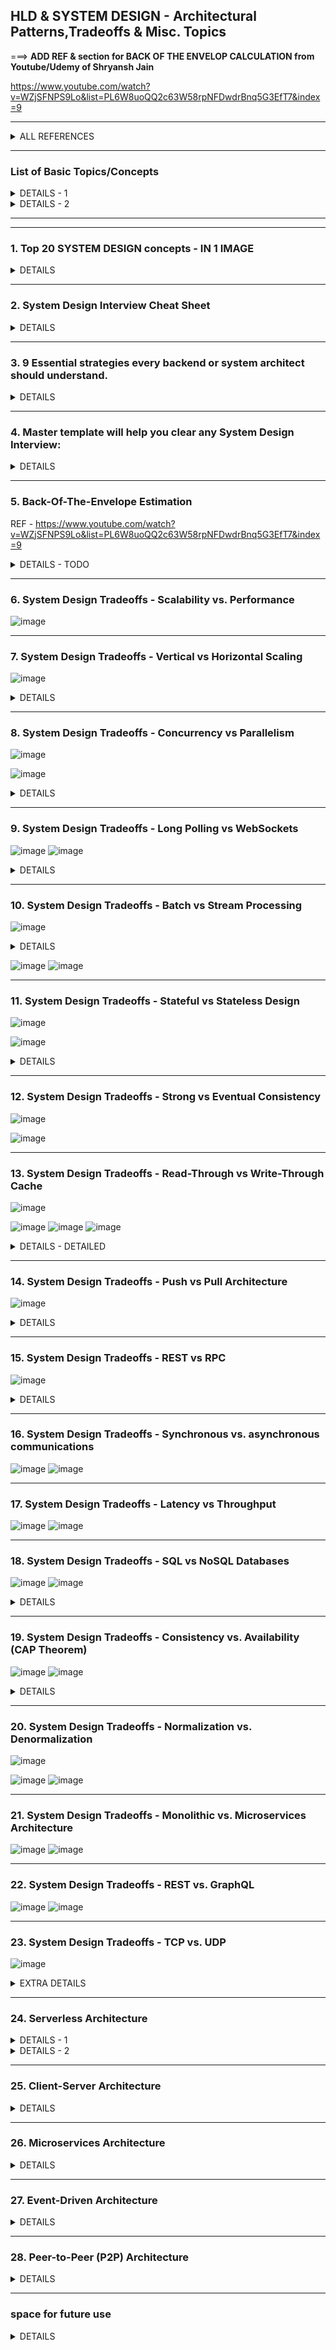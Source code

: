 ## HLD & SYSTEM DESIGN - Architectural Patterns,Tradeoffs & Misc. Topics

===>  **ADD REF & section for BACK OF THE ENVELOP CALCULATION from Youtube/Udemy of Shryansh Jain**

https://www.youtube.com/watch?v=WZjSFNPS9Lo&list=PL6W8uoQQ2c63W58rpNFDwdrBnq5G3EfT7&index=9

---------------------------------------------
<details>
  <summary> ALL REFERENCES </summary>
  
| REF | |
| - | - |
| 1 | - 	https://github.com/ashishps1/awesome-system-design-resources </br> -	 [YouTube - System Design was HARD until I Learned these 30 Concepts](https://www.youtube.com/watch?v=s9Qh9fWeOAk) </br> -	 [YouTube - How I Mastered System Design Interviews](https://www.youtube.com/watch?v=l3X1t3kpmwY) |
| 2 | [YouTube - How to Learn System Design as Beginner for Interviews](https://www.youtube.com/watch?v=SsPSJvH2mew) | 
| 3 | 6 Hours - MY UDEMY -[The Complete Guide to Becoming a Software Architect](https://www.udemy.com/course/the-complete-guide-to-becoming-a-software-architect/l) |
| 4 | TODO - 5.5 Hrs - LUX UDEMY (Basics + Case Studies) - [Pragmatic System Design](https://luxoft.udemy.com/course/pragmatic-system-design) |
| 5 | TODO - 8 Hrs - LUX UDEMY (Case studies) - [System Design Interview Guide for Software Architecture](https://luxoft.udemy.com/course/system-design-a-comprehensive-guide) |
| 6 | ToDo - 5 Hrs - Lux UDEMY (Interview prep + mock) - [Mastering the System Design Interview](https://luxoft.udemy.com/course/system-design-interview-prep) | 
|   |  ![image](https://github.com/user-attachments/assets/f8f4dce9-53dc-4d4c-8258-22cd2a819509)  |
| 7 | VERY LENGTHY => https://github.com/donnemartin/system-design-primer?tab=readme-ov-file#system-design-topics-start-here | 
  
</details>


---------------------------------------------
### List of Basic Topics/Concepts

<details>
  <summary> DETAILS - 1  </summary>

## 📌 System Design Key Concepts
- [Scalability](https://blog.algomaster.io/p/scalability)
- [Availability](https://blog.algomaster.io/p/system-design-what-is-availability)
- [CAP Theorem](https://blog.algomaster.io/p/cap-theorem-explained)
- [ACID Transactions](https://blog.algomaster.io/p/what-are-acid-transactions-in-databases)
- [Consistent Hashing](https://blog.algomaster.io/p/consistent-hashing-explained)
- [Rate Limiting](https://blog.algomaster.io/p/rate-limiting-algorithms-explained-with-code)
- [SPOF](https://blog.algomaster.io/p/system-design-how-to-avoid-single-point-of-failures)
- [Fault Tolerance](https://www.cockroachlabs.com/blog/what-is-fault-tolerance/)
- [Consensus Algorithms](https://medium.com/@sourabhatta1819/consensus-in-distributed-system-ac79f8ba2b8c)
- [Gossip Protocol](http://highscalability.com/blog/2023/7/16/gossip-protocol-explained.html)
- [Service Discovery](https://blog.algomaster.io/p/service-discovery-in-distributed-systems)
- [API Design](https://abdulrwahab.medium.com/api-architecture-best-practices-for-designing-rest-apis-bf907025f5f)
- [Disaster Recovery](https://cloud.google.com/learn/what-is-disaster-recovery)
- [Distributed Tracing](https://www.dynatrace.com/news/blog/what-is-distributed-tracing/)

## 🛠️ System Design Building Blocks
- [APIs](https://blog.algomaster.io/p/whats-an-api)
- [Content Delivery Network (CDN)](https://blog.algomaster.io/p/content-delivery-networks)
- [Proxy vs Reverse Proxy](https://blog.algomaster.io/p/proxy-vs-reverse-proxy-explained)
- [Domain Name System (DNS)](https://www.cloudflare.com/learning/dns/what-is-dns/)
- [Caching](https://blog.algomaster.io/p/4d7d6f8a-6803-4c7b-85ca-864c87c2cbf2)
- [Caching Strategies](https://blog.algomaster.io/p/top-5-caching-strategies-explained)
- [Distributed Caching](https://blog.algomaster.io/p/distributed-caching)
- [API Gateway](https://blog.algomaster.io/p/what-is-an-api-gateway)
- [Load Balancing](https://blog.algomaster.io/p/load-balancing-algorithms-explained-with-code)
- [Databases Types](https://blog.algomaster.io/p/15-types-of-databases)
- [SQL vs NoSQL](https://blog.algomaster.io/p/sql-vs-nosql-7-key-differences)
- [Database Indexes](https://blog.algomaster.io/p/a-detailed-guide-on-database-indexes)
- [Consistency Patterns](https://systemdesign.one/consistency-patterns/)
- [HeartBeats](https://blog.algomaster.io/p/heartbeats-in-distributed-systems)
- [Circuit Breaker](https://medium.com/geekculture/design-patterns-for-microservices-circuit-breaker-pattern-276249ffab33)
- [Idempotency](https://blog.algomaster.io/p/idempotency-in-distributed-systems)
- [Database Scaling](https://blog.algomaster.io/p/system-design-how-to-scale-a-database)
- [Data Replication](https://redis.com/blog/what-is-data-replication/)
- [Data Redundancy](https://blog.algomaster.io/p/489440f1-9c80-4241-9ec8-de156964c3b9)
- [Database Sharding](https://blog.algomaster.io/p/what-is-database-sharding)
- [Database Architectures](https://www.mongodb.com/developer/products/mongodb/active-active-application-architectures/)
- [Failover](https://www.druva.com/glossary/what-is-a-failover-definition-and-related-faqs)
- [Bloom Filters](https://blog.algomaster.io/p/bloom-filters)
- [Message Queues](https://blog.algomaster.io/p/message-queues)
- [WebSockets](https://blog.algomaster.io/p/websockets)
- [Checksums](https://blog.algomaster.io/p/what-are-checksums)
- [Microservices Guidelines](https://newsletter.systemdesign.one/p/netflix-microservices) 
- [Distributed Locking](https://martin.kleppmann.com/2016/02/08/how-to-do-distributed-locking.html)

## ⚖️ System Design Tradeoffs
- [Top 15 Tradeoffs](https://blog.algomaster.io/p/system-design-top-15-trade-offs)
- [Vertical vs Horizontal Scaling](https://blog.algomaster.io/p/system-design-vertical-vs-horizontal-scaling)
- [Concurrency vs Parallelism](https://blog.algomaster.io/p/concurrency-vs-parallelism)
- [Long Polling vs WebSockets](https://blog.algomaster.io/p/long-polling-vs-websockets)
- [Batch vs Stream Processing](https://blog.algomaster.io/p/batch-processing-vs-stream-processing)
- [Stateful vs Stateless Design](https://blog.algomaster.io/p/741dff8e-10ea-413e-8dd2-be57434917d2)
- [Strong vs Eventual Consistency](https://blog.algomaster.io/p/7d9da525-fe25-4e16-94e8-8056e7c57934)
- [Read-Through vs Write-Through Cache](https://blog.algomaster.io/p/59cae60d-9717-4e20-a59e-759e370db4e5)
- [Push vs Pull Architecture](https://blog.algomaster.io/p/af5fe2fe-9a4f-4708-af43-184945a243af)
- [REST vs RPC](https://blog.algomaster.io/p/106604fb-b746-41de-88fb-60e932b2ff68)
- [Synchronous vs. asynchronous communications](https://blog.algomaster.io/p/aec1cebf-6060-45a7-8e00-47364ca70761)
- [Latency vs Throughput](https://aws.amazon.com/compare/the-difference-between-throughput-and-latency/)

## 🖇️ System Design Architectural Patterns
- [Client-Server Architecture](https://blog.algomaster.io/p/4585cf8e-30a4-4295-936f-308a25cb716c)
- [Microservices Architecture](https://medium.com/hashmapinc/the-what-why-and-how-of-a-microservices-architecture-4179579423a9)
- [Serverless Architecture](https://blog.algomaster.io/p/2edeb23b-cfa5-4b24-845e-3f6f7a39d162)
- [Event-Driven Architecture](https://www.confluent.io/learn/event-driven-architecture/)
- [Peer-to-Peer (P2P) Architecture](https://www.spiceworks.com/tech/networking/articles/what-is-peer-to-peer/)

</details>


<details>
  <summary> DETAILS - 2 </summary>


REF - https://www.linkedin.com/feed/update/urn:li:activity:7292128537635938306?updateEntityUrn=urn%3Ali%3Afs_updateV2%3A%28urn%3Ali%3Aactivity%3A7292128537635938306%2CFEED_DETAIL%2CEMPTY%2CDEFAULT%2Cfalse%29

𝐒𝐲𝐬𝐭𝐞𝐦 𝐃𝐞𝐬𝐢𝐠𝐧 𝐂𝐨𝐦𝐩𝐨𝐧𝐞𝐧𝐭𝐬

📌 𝐍𝐞𝐭𝐰𝐨𝐫𝐤𝐢𝐧𝐠
DNS - Domain Name System (resolvers, nameservers, records)
Load Balancers - Hardware, software, Layer 4, Layer 7
CDNs - Content Delivery Networks (caching, edge servers)
Proxies - Forward, reverse, transparent, anonymous
VPNs - Virtual Private Networks (tunneling protocols)
Firewalls - Packet filtering, stateful inspection
NAT - Network Address Translation
Gateways - Connect different networks
Routers - Direct traffic between networks

📌 𝐒𝐭𝐨𝐫𝐚𝐠𝐞
Databases - SQL, NoSQL (key-value, document, columnar, graph), NewSQL
Object Storage - Amazon S3, Google Cloud Storage, Azure Blob Storage
Block Storage - Network-attached storage (NAS), storage area networks (SAN)
File Systems - Distributed file systems (HDFS, Ceph), Network File System (NFS)
Caching - Redis, Memcached, Varnish, CDN edge caches

📌 𝐂𝐨𝐦𝐩𝐮𝐭𝐞
Servers - Bare metal, virtual machines (VMs)
Containers - Docker, Kubernetes, container orchestration
Serverless - AWS Lambda, Azure Functions, Google Cloud Functions
FaaS - Function-as-a-Service
PaaS - Platform-as-a-Service

📌 𝐂𝐨𝐦𝐦𝐮𝐧𝐢𝐜𝐚𝐭𝐢𝐨𝐧
APIs - REST, GraphQL, SOAP, gRPC
Message Queues - RabbitMQ, Kafka, ActiveMQ, Amazon SQS
WebSockets - Real-time, full-duplex communication
RPC - Remote Procedure Call, XML-RPC, JSON-RPC
Pub/Sub - Publish-subscribe messaging pattern
Service Mesh - Istio, Linkerd

📌 𝐀𝐫𝐜𝐡𝐢𝐭𝐞𝐜𝐭𝐮𝐫𝐚𝐥 𝐏𝐚𝐭𝐭𝐞𝐫𝐧𝐬
Microservices - Domain-driven design (DDD), service discovery, API gateways
Monolithic - Layered architecture, MVC, MVP
Event-driven - Event sourcing, CQRS
Serverless - FaaS, BaaS (Backend-as-a-Service)

📌 𝐒𝐜𝐚𝐥𝐚𝐛𝐢𝐥𝐢𝐭𝐲 & 𝐑𝐞𝐥𝐢𝐚𝐛𝐢𝐥𝐢𝐭𝐲
Horizontal Scaling - Load balancers, auto-scaling groups
Vertical Scaling - Larger instances, more resources
Replication - Master-slave, master-master
Sharding - Partitioning data across multiple databases
Redundancy - Multiple instances, failover mechanisms
Fault Tolerance - Graceful degradation, circuit breakers
Disaster Recovery - Backups, replication, geo-redundancy

📌 𝐒𝐞𝐜𝐮𝐫𝐢𝐭𝐲
Authentication - Multi-factor authentication (MFA), single sign-on (SSO), OAuth, OpenID Connect
Authorization - Role-based access control (RBAC), Attribute-based access control
Encryption - Symmetric, asymmetric, hashing algorithms
Security Protocols - TLS/SSL, HTTPS, SSH
Web Application Firewalls - Protect against web attacks
Intrusion Detection Systems - Identify malicious activity

📌 𝐎𝐛𝐬𝐞𝐫𝐯𝐚𝐛𝐢𝐥𝐢𝐭𝐲
Monitoring - Prometheus, Grafana, Datadog, New Relic
Logging - ELK Stack (Elasticsearch, Logstash, Kibana), Splunk
Tracing - Distributed tracing (Jaeger, Zipkin)
Metrics - Counters, gauges, histograms, summaries

  
</details>

---------------------------------------------
---------------------------------------------
### 1. Top 20 SYSTEM DESIGN concepts - IN 1 IMAGE

<details>
  <summary>DETAILS</summary>


REF - https://www.linkedin.com/posts/goyalshalini_%F0%9D%97%9C%F0%9D%97%BA%F0%9D%97%AE%F0%9D%97%B4%F0%9D%97%B6%F0%9D%97%BB%F0%9D%97%B2-%F0%9D%97%AC%F0%9D%97%BC%F0%9D%98%82%F0%9D%97%BF%F0%9D%97%B2-%F0%9D%97%98%F0%9D%98%85%F0%9D%97%BD%F0%9D%97%B9%F0%9D%97%AE%F0%9D%97%B6%F0%9D%97%BB-activity-7295328293300408320-Kdhs?utm_source=share&utm_medium=member_desktop&rcm=ACoAAAIh2k0BHRexgcUGG3vfuFnxcH1BNFg9ttU

![image](https://github.com/user-attachments/assets/41c2bdf5-bdaa-4d30-9187-32d8fce1cae7)

![1739309740363](https://github.com/user-attachments/assets/affdeea2-42dc-4dac-80ea-33667d9ed1b9)
  
</details>


---------------------------------------------
### 2. System Design Interview Cheat Sheet

<details>
  <summary>DETAILS</summary>
---------------------------------------------


REF - https://www.linkedin.com/posts/jeanmalaquias_csharp-efcore-dotnet-activity-7312424683457433600-rJzV?utm_source=share&utm_medium=member_desktop&rcm=ACoAAAIh2k0BHRexgcUGG3vfuFnxcH1BNFg9ttU

General Principles

Understand Requirements:
Clarify functional and non-functional requirements.
Ask about user load, data consistency, latency, and availability.

High-Level Architecture:
Break down the system into components (e.g., frontend, backend, database).
Consider using microservices vs. monolithic architecture.

Scalability:
Vertical vs. horizontal scaling.
Load balancing and caching strategies.

Data Storage:
SQL vs. NoSQL databases based on use case.
Understand data modeling and indexing.
APIs:

REST vs. GraphQL; design endpoints considering CRUD operations.
Rate limiting and versioning.

Reliability and Fault Tolerance:
Redundancy, failover strategies, and data backups.
Circuit breakers and retries for failed requests.

Security:
Authentication (OAuth, JWT) and authorization mechanisms.
Data encryption and secure communication (HTTPS).

Monitoring and Logging:
Set up metrics, alerts, and logs for system health.
Use tools like Prometheus, Grafana, ELK stack.

💣 Common System Design Problems

Design a URL Shortener:
Components: API for shortening, database for storing mappings.
Consider collision handling and analytics.
Design a Social Media Feed:

Components: User service, post service, feed generation.
Consider real-time updates and caching strategies.
Design a Chat Application:

Components: WebSocket server for real-time communication, user management.
Handle message delivery guarantees (e.g., at least once).
Design a Ride-Sharing Service:

Components: User location tracking, matching algorithm, payment processing.
Consider scalability and latency in real-time updates.

Design a Video Streaming Service:
Components: Video storage, transcoding, content delivery network (CDN).
Consider adaptive bitrate streaming.

✔️ Useful Tips
Think Aloud: Communicate your thought process clearly.
Use Diagrams: Sketch architectures on a whiteboard or paper to illustrate your ideas.
Iterate on Designs: Start with a simple version and add complexity as needed.
Trade-offs: Discuss the trade-offs for design decisions (e.g., consistency vs. availability).
Practice: Work through common problems with peers or use online platforms for mock interviews.

🔎 Example Questions to Practice
How would you design a system to handle millions of concurrent users?
Describe the architecture of a payment processing system.
How would you design a distributed cache system?
What considerations would you make for a system that requires high availability?

🔦 Conclusion
Keep this cheat sheet handy for quick reference and practice system design problems frequently to become familiar with various architectures and trade-offs. Good luck with your interview preparation!

![1735856005387](https://github.com/user-attachments/assets/879f64f4-26fd-4ceb-ab2e-ca29adab7c43)

</details>

---------------------------------------------
### 3. 9 Essential strategies every backend or system architect should understand.

<DETAILS>
  <summary>DETAILS </summary>
  
REF - https://www.linkedin.com/posts/goyalshalini_9-powerful-systems-for-system-design-mastering-activity-7309823797019201536-687t?utm_source=share&utm_medium=member_desktop&rcm=ACoAAAIh2k0BHRexgcUGG3vfuFnxcH1BNFg9ttU

1. How to Handle Traffic
Use load balancers to distribute user traffic efficiently. Support scaling by routing and health checks across backend servers.

2. How to Store Data
Choose the right database—SQL for consistency, NoSQL for speed. Use in-memory caches and data lakes where needed.

3. How to Scale Systems
Vertical scaling adds power to one machine. Horizontal scaling distributes load across multiple servers for high availability.

4. How to Design APIs
Follow REST principles. Use clean naming, standard HTTP methods, and secure endpoints. Always version your APIs.

5. How to Handle Failures
Apply the circuit breaker pattern to stop cascading issues. Retry on failure and monitor services for resilience.

![1742769704756](https://github.com/user-attachments/assets/f0127b1e-947b-403a-86c6-566def95c8ae)

</details>

---------------------------------------------
### 4. Master template will help you clear any System Design Interview:

<DETAILS>
  <summary> DETAILS </summary>
  
REF - https://www.linkedin.com/feed/update/urn:li:activity:7308467700404563968?updateEntityUrn=urn%3Ali%3Afs_updateV2%3A%28urn%3Ali%3Aactivity%3A7308467700404563968%2CFEED_DETAIL%2CEMPTY%2CDEFAULT%2Cfalse%29

1. Golden Rules.

➥ Read heavy? Use cache
↳ Speed up data retrieval for frequently accessed data.

➥ Write heavy? Use queue
↳ Handle write requests asynchronously to avoid slowdowns.

➥ Need speed? Use cache & CDN
↳ Deliver content blazingly fast to users worldwide.

2. Choosing the Right Tech.

➥ Reliable & structured data? Use SQL Database
↳ Think banking, customer info, etc.

➥ Unstructured data? Use NoSQL database
↳ Perfect for flexible data like social media posts.

➥ Big files & images? Use blob storage
↳ Efficiently store and manage large objects.

➥ User-to-user communication? 
↳ Use WebSockets

3. Scaling & Performance.

➥ Massive SQL database? Shard it
↳ Distribute data across multiple servers for better performance.

➥ High traffic? Use a load balancer
↳ Spread user requests evenly across your servers.

➥ Global reach? Use CDN
↳ Deliver content from servers closest to users for faster loading.

4. Advanced Techniques.

➥ Graph data? Use the graph database
↳ Powerful for analyzing connections and relationships.

➥ Horizontal scaling? Scale it out
↳ Add more servers to handle the increasing load.

➥ Fast queries? Use DB indexing
↳ Improve database search speeds significantly.

5. Bonus Tips.

➥ Break down big jobs
↳ Batch processing makes data handling more efficient.

➥ Prevent overloads
↳ Use rate limiters to stop denial-of-service attacks.

➥ Use API gateway
↳ Manage communication between services.

➥Redundancy is key
↳ Ensure your system keeps running even if parts fail.

---------------------------------------------
#### 80% of concepts and topics frequently asked about system design are based on 20% of these problems. I would recommend having a strong understanding of these if you've got an upcoming interview: 

![image](https://github.com/user-attachments/assets/04450657-e32d-4682-aec9-7a176834b37c)
![image](https://github.com/user-attachments/assets/6732e737-c58c-484f-b296-78c2dde5d1df)
  
</DETAILS>

---------------------------------------------
### 5. Back-Of-The-Envelope Estimation

REF - https://www.youtube.com/watch?v=WZjSFNPS9Lo&list=PL6W8uoQQ2c63W58rpNFDwdrBnq5G3EfT7&index=9

<DETAILS>
  <summary> DETAILS - TODO </summary>

</DETAILS> 

---------------------------------------------
### 6. System Design Tradeoffs - Scalability vs. Performance
![image](https://github.com/user-attachments/assets/73055432-63fd-4464-a3b7-8de0b1f1cfab)

---------------------------------------------
### 7. System Design Tradeoffs - Vertical vs Horizontal Scaling
![image](https://github.com/user-attachments/assets/08f7f380-41ea-4e20-886a-f0d4e39bdded)

<DETAILS>
  <summary> DETAILS </summary>

https://blog.algomaster.io/p/system-design-vertical-vs-horizontal-scaling
</DETAILS> 
 
---------------------------------------------
### 8. System Design Tradeoffs - Concurrency vs Parallelism
![image](https://github.com/user-attachments/assets/78dd2b56-e141-41b8-9371-22d74300fa1c)

![image](https://github.com/user-attachments/assets/915c758e-3308-425f-a4d7-77cac4bc1565)

<DETAILS>
  <summary> DETAILS </summary>

https://blog.algomaster.io/p/concurrency-vs-parallelism
</DETAILS> 

---------------------------------------------
### 9. System Design Tradeoffs - Long Polling vs WebSockets
![image](https://github.com/user-attachments/assets/7fdcabb9-ac93-40b0-a0cf-9944850b19c6)
![image](https://github.com/user-attachments/assets/009f9bd4-68e6-4a1d-b22e-8716cad40087)

<DETAILS>
  <summary> DETAILS </summary>

https://blog.algomaster.io/p/long-polling-vs-websockets
</DETAILS> 

---------------------------------------------
### 10. System Design Tradeoffs - Batch vs Stream Processing
![image](https://github.com/user-attachments/assets/5bd0c198-4174-465d-b5d4-c10aadb4895b)

<DETAILS>
  <summary> DETAILS </summary>
REF - https://blog.algomaster.io/p/batch-processing-vs-stream-processing
  
![image](https://github.com/user-attachments/assets/459aad3f-5fb1-4934-bca0-8dd8f92c23ea)
![image](https://github.com/user-attachments/assets/0904424d-aa93-4803-af9f-426594c06b16)
![image](https://github.com/user-attachments/assets/0d995b49-6c1e-43de-9da5-ee8891040d37)
![image](https://github.com/user-attachments/assets/7f3bf1ad-3514-4f82-a8ee-025b0ef6d581)
![image](https://github.com/user-attachments/assets/ae4fcb0b-167a-4e34-b168-e7c67ee35175)

![image](https://github.com/user-attachments/assets/9e18005b-edd3-4e59-8e39-65e3fbadd408)
![image](https://github.com/user-attachments/assets/7e7e62f8-2051-4bbe-956c-247623865e3c)
![image](https://github.com/user-attachments/assets/e1638c2a-f23b-4299-9c27-6278b5a9f895)
![image](https://github.com/user-attachments/assets/ee80bfa6-c88c-4857-a58d-e92447474dc3)

</DETAILS> 

![image](https://github.com/user-attachments/assets/d486814a-58fe-4d83-b82c-d778547add96)
![image](https://github.com/user-attachments/assets/82a2b7c3-fd76-4731-82f4-299cb1fd7cd4)

---------------------------------------------
### 11. System Design Tradeoffs - Stateful vs Stateless Design
![image](https://github.com/user-attachments/assets/0f4a3aaf-bef1-4c2a-ba96-cde3c30c066d)

![image](https://github.com/user-attachments/assets/59abcbc6-6820-433d-9ab2-ea1f9212f4de)

<DETAILS>
  <summary> DETAILS </summary>
REF - https://blog.algomaster.io/p/741dff8e-10ea-413e-8dd2-be57434917d2
  
![image](https://github.com/user-attachments/assets/dd20391f-70e7-4a39-a2ad-60bb58f3c524)
![image](https://github.com/user-attachments/assets/56fd1582-d944-4a6d-8e45-698a8e07b7af)
![image](https://github.com/user-attachments/assets/49a95082-d753-4687-911b-403e31262879)
![image](https://github.com/user-attachments/assets/3e53d003-f606-41e7-a36e-6b5a8e1e1181)
![image](https://github.com/user-attachments/assets/3037cee0-3969-43fc-bfc1-c1908dd27b2b)
![image](https://github.com/user-attachments/assets/0beb3f56-734f-4d14-a99f-8e91f97a3681)
![image](https://github.com/user-attachments/assets/b0419ea3-cef3-4144-83af-0b01a3b75ce6)
![image](https://github.com/user-attachments/assets/c9aac1a8-6416-40ee-b91a-f06fe8cebc41)
![image](https://github.com/user-attachments/assets/3d08e05f-34ff-4262-a56f-bf25e0ec02e0)
![image](https://github.com/user-attachments/assets/f7da95fd-c5f7-4720-aafa-c30db63fa568)
![image](https://github.com/user-attachments/assets/4f3d8ad8-b046-48f3-9945-f9a63d333b1d)

</DETAILS> 

---------------------------------------------
### 12. System Design Tradeoffs - Strong vs Eventual Consistency
![image](https://github.com/user-attachments/assets/ef2de6f8-db58-42f3-be7f-145964cfd58c)

![image](https://github.com/user-attachments/assets/8f5179b5-b16f-4fba-9a7f-e5a81c73646b)

---------------------------------------------
### 13. System Design Tradeoffs - Read-Through vs Write-Through Cache
![image](https://github.com/user-attachments/assets/20dc49a7-850f-40e3-9705-7514a0b9756e)

![image](https://github.com/user-attachments/assets/c2d6c65a-327d-49d9-ac52-49fcddd364b7)
![image](https://github.com/user-attachments/assets/9c546502-1ec0-4da9-9bf5-9e257206929d)
![image](https://github.com/user-attachments/assets/6148ad8d-33fc-498d-9525-376e63589307)

<DETAILS>
  <summary> DETAILS - DETAILED </summary>
  
REF -  https://blog.algomaster.io/i/142162092/read-through-vs-write-through-cache
       https://blog.algomaster.io/p/741dff8e-10ea-413e-8dd2-be57434917d2 
  
![image](https://github.com/user-attachments/assets/e1720703-c546-4691-b16a-5c2cb054d7aa)
![image](https://github.com/user-attachments/assets/9c71fdd9-a7fa-4923-a863-fc776b8203b8)
![image](https://github.com/user-attachments/assets/742eec87-6f53-4cd5-aa1d-9ea99b5a5d5c)
![image](https://github.com/user-attachments/assets/c3c5e2c2-1f3f-4e97-9755-0c610fbd75fd)
![image](https://github.com/user-attachments/assets/552218c1-8d83-4730-a21e-97fb038edbf6)
![image](https://github.com/user-attachments/assets/e751a02a-84e9-4353-a24b-071f867e7a30)

</DETAILS> 
 
---------------------------------------------
### 14. System Design Tradeoffs - Push vs Pull Architecture
![image](https://github.com/user-attachments/assets/42723fd0-97d9-4874-80d6-98ef0c91df68)

<DETAILS>
  <summary> DETAILS </summary>

![image](https://github.com/user-attachments/assets/c5c0d001-5128-4c31-8750-d5e7d8706c25)
![image](https://github.com/user-attachments/assets/6e73bb58-cb8c-4f03-a2aa-562e0ff804f4)
![image](https://github.com/user-attachments/assets/573603c0-e8fc-479f-a19b-7a51bf2a10c0)
![image](https://github.com/user-attachments/assets/862ab35b-398c-42f8-b3bd-acb78ff3393f)
![image](https://github.com/user-attachments/assets/e0dc4c0f-975f-433d-844a-13f5fb602fc3)

</DETAILS> 
 
---------------------------------------------
### 15. System Design Tradeoffs - REST vs RPC
![image](https://github.com/user-attachments/assets/a11d5723-5abf-4a1b-9da7-07bd556517c7)

<DETAILS>
  <summary> DETAILS </summary>

![image](https://github.com/user-attachments/assets/5e7394cc-1979-4db4-af55-cd40cdc828e9)
![image](https://github.com/user-attachments/assets/4da61735-cec6-4880-ba7c-793a492b230e)
![image](https://github.com/user-attachments/assets/dddf4c2b-48d7-4eee-a07f-76559b6b1f29)
![image](https://github.com/user-attachments/assets/dc6d2412-eb0e-49d9-b9e9-9f0526952a6c)

![image](https://github.com/user-attachments/assets/ea5c5a3d-f9c7-401d-8df2-3252d7f1cdfe)
![image](https://github.com/user-attachments/assets/a1809f4d-e297-45ba-b5d6-ee30e88efcc2)
![image](https://github.com/user-attachments/assets/3002abd3-5c01-41b6-bcda-ee776be9d156)
![image](https://github.com/user-attachments/assets/9a861d5e-e11f-487a-a304-01204e6126b4)

</DETAILS> 

---------------------------------------------
### 16. System Design Tradeoffs - Synchronous vs. asynchronous communications
![image](https://github.com/user-attachments/assets/9e72895a-8e12-4891-a574-e3304e3bd38d)
![image](https://github.com/user-attachments/assets/40b0dc98-ff45-44ee-8dd4-da8a7e0c4dc3)
 
---------------------------------------------
### 17. System Design Tradeoffs - Latency vs Throughput
![image](https://github.com/user-attachments/assets/75cf09dc-2f35-48e1-b9d0-4c6a8eb48fd3)
![image](https://github.com/user-attachments/assets/5507cd1e-5a4d-4653-ae3c-a8c74c610cd3)
 
---------------------------------------------
### 18. System Design Tradeoffs - SQL vs NoSQL Databases
![image](https://github.com/user-attachments/assets/1f718175-4022-4703-9a59-48f953847ae8)
![image](https://github.com/user-attachments/assets/af8130e3-43e1-404b-9c71-c5d5f7245950)

<DETAILS>
  <summary> DETAILS </summary>

![image](https://github.com/user-attachments/assets/5f5b6af1-a8a6-4016-aed2-df6080e2c425)

</DETAILS> 
 
---------------------------------------------
### 19. System Design Tradeoffs - Consistency vs. Availability (CAP Theorem)
![image](https://github.com/user-attachments/assets/3a2203cb-682f-4f4d-bad3-078e1b038234)
![image](https://github.com/user-attachments/assets/4b40299d-8b90-4ab9-8059-69c89b6fbfca)

<DETAILS>
  <summary> DETAILS </summary>

![image](https://github.com/user-attachments/assets/8c94b122-6243-4c9c-b0cb-5f22e95e35aa)

</DETAILS> 

---------------------------------------------
### 20. System Design Tradeoffs - Normalization vs. Denormalization
![image](https://github.com/user-attachments/assets/2ea691ee-4478-4267-b179-c56fdaecef0d)

![image](https://github.com/user-attachments/assets/edd3843c-a388-490f-ae36-b3fd5771f6d6)
![image](https://github.com/user-attachments/assets/7384de09-7285-4298-af55-d110a223b7e5)

---------------------------------------------
### 21. System Design Tradeoffs - Monolithic vs. Microservices Architecture
![image](https://github.com/user-attachments/assets/5a65ef17-e9f6-43d0-8147-e9bb1d950f97)
![image](https://github.com/user-attachments/assets/2dd3c1d1-6442-49a3-ae19-acc3dab5e0c2)
 
---------------------------------------------
### 22. System Design Tradeoffs - REST vs. GraphQL
![image](https://github.com/user-attachments/assets/78cb7603-66b0-4305-a8af-1cc1c9b58f42)
![image](https://github.com/user-attachments/assets/5ec54aa3-5dcc-43ce-87d5-11e859eeb1b8)

---------------------------------------------
### 23. System Design Tradeoffs - TCP vs. UDP

![image](https://github.com/user-attachments/assets/498c0c25-9656-40b5-9c90-ded4b64d85cc)

<DETAILS>
  <summary> EXTRA DETAILS </summary>

![image](https://github.com/user-attachments/assets/cac856b2-4593-4520-a83d-9fdb79f28498)
![image](https://github.com/user-attachments/assets/cfdda2e0-1b52-4e8b-bae3-a63c903587bc)
![image](https://github.com/user-attachments/assets/3874dcc8-3647-4f99-a771-5975512e778d)
![image](https://github.com/user-attachments/assets/2cea644c-e34e-447f-ab3d-06e6fba9f12b)
</DETAILS> 

---------------------------------------------
### 24. Serverless Architecture
<DETAILS>
  <summary> DETAILS - 1</summary>

![image](https://github.com/user-attachments/assets/76e04783-c9ed-4c83-8aa5-bd1a1751ba3f)
![image](https://github.com/user-attachments/assets/f3d6c7f3-1fe3-430f-b575-f6beeeccc53c)
![image](https://github.com/user-attachments/assets/f3a84888-a860-4ed2-9784-0e3607935771)
  
</DETAILS> 

<DETAILS>
  <summary> DETAILS - 2 </summary>
  
REF - https://blog.algomaster.io/p/2edeb23b-cfa5-4b24-845e-3f6f7a39d162
  
![image](https://github.com/user-attachments/assets/3cbafaaa-24da-462b-8c5d-9e6ec435c566)
![image](https://github.com/user-attachments/assets/e5c768d4-f60a-4cca-9e3d-388f74ae0ac9)
![image](https://github.com/user-attachments/assets/382f2acd-4f91-4d95-8e58-42adc7b75cc7)
![image](https://github.com/user-attachments/assets/9a783bfc-8622-4703-a371-dea0e23c2c49)
![image](https://github.com/user-attachments/assets/ad68f841-e4ee-4538-9309-15a8e247f6f9)
![image](https://github.com/user-attachments/assets/df1017a8-742a-4bdc-b89a-30c3cb7ac82f)
![image](https://github.com/user-attachments/assets/0f21fe2c-79b4-42fc-bf39-dd0710d80e4b)
![image](https://github.com/user-attachments/assets/31d5d5d6-64fa-4b9f-bc72-554dafe4fd59)
![image](https://github.com/user-attachments/assets/cd523677-463d-40c7-9a08-beb63d24d111)
  
</DETAILS> 

---------------------------------------------
### 25. Client-Server Architecture
<DETAILS>
  <summary> DETAILS </summary>

![image](https://github.com/user-attachments/assets/35afbb1c-1b75-4b65-b99e-4561533e0da5)
![image](https://github.com/user-attachments/assets/f163da80-1153-4f60-a8d6-de820e622609)
![image](https://github.com/user-attachments/assets/78881b54-48b6-418f-8bad-befbf6d778fd)
![image](https://github.com/user-attachments/assets/44350c1b-b79d-4fde-8bce-78b245b33b34)
![image](https://github.com/user-attachments/assets/15b7cf39-61fd-4169-bba1-1584673d4ce6)
![image](https://github.com/user-attachments/assets/8a78fb9d-f45e-4bc7-b01c-c0d49e781b73)
![image](https://github.com/user-attachments/assets/ccf25764-63ae-4fc9-8e08-3ceddfcfb484)
![image](https://github.com/user-attachments/assets/96d1fbdc-acab-47cc-8518-45f512cefb93)
![image](https://github.com/user-attachments/assets/d3f57406-edbd-4706-ae2e-1da2dd40359b)

</DETAILS> 

---------------------------------------------
### 26. Microservices Architecture
<DETAILS>
  <summary> DETAILS  </summary>

![image](https://github.com/user-attachments/assets/be00edd4-792f-475c-869a-c6901076d0b7)
![image](https://github.com/user-attachments/assets/b383d53c-425b-48aa-ab4e-5fec22993de6)
![image](https://github.com/user-attachments/assets/04332d8d-8056-469b-b5d3-36b14dc31f62)
![image](https://github.com/user-attachments/assets/aef9ee41-7596-4160-85dd-7121b9d55e18)
![image](https://github.com/user-attachments/assets/bf8b1db9-d2a4-477a-a3f2-2f41bd571718)
![image](https://github.com/user-attachments/assets/89ef9b73-f810-4a0e-8de1-b0f504d33ef9)
  
</DETAILS> 

---------------------------------------------
### 27. Event-Driven Architecture
<DETAILS>
  <summary> DETAILS </summary>

![image](https://github.com/user-attachments/assets/c0560a06-f7dc-4361-b053-316c56ad7816)
![image](https://github.com/user-attachments/assets/2f86091b-490c-4100-9ccc-f22860ec2a40)
![image](https://github.com/user-attachments/assets/bd50f87e-72d0-49a6-ad67-d2e5e7bd382b)
![image](https://github.com/user-attachments/assets/7f3a8c58-b76d-408a-ad27-d4c2aab4fa29)
![image](https://github.com/user-attachments/assets/faf6917a-185e-44bc-8cee-7f1c41f06662)
 
</DETAILS> 

---------------------------------------------
### 28. Peer-to-Peer (P2P) Architecture
<DETAILS>
  <summary> DETAILS  </summary>

![image](https://github.com/user-attachments/assets/c1b9d955-728a-40a3-ba84-b90828a1df39)
![image](https://github.com/user-attachments/assets/aceff574-747e-4375-af74-5494b9e94caf)
![image](https://github.com/user-attachments/assets/103bdad7-e98c-401e-b0fa-c8cdab715cd3)
![image](https://github.com/user-attachments/assets/cb655822-ed33-48a5-a1ba-9b3ded513aa8)
![image](https://github.com/user-attachments/assets/e7530ff5-4bc3-4fd2-8762-89fa5898fa65) 
</DETAILS> 

---------------------------------------------
### space for future use
<DETAILS>
  <summary> DETAILS </summary>

</DETAILS> 

